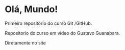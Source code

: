 # Olá, Mundo!
 Primeiro repositorio do curso Git /GitHub.
 
Repositorio do curso em video do Gustavo Guanabara.

Diretamente no site
